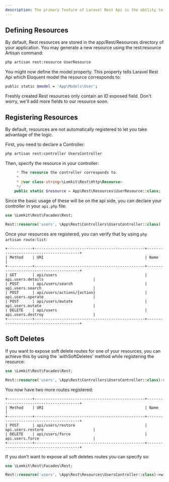 ```yaml
---
description: The primary feature of Laravel Rest Api is the ability to access and administrate your database records using Eloquent. Laravel Rest Api accomplishes this by allowing you to define a Rest "resource" that corresponds to each Eloquent model in your application.
---
```


## Defining Resources

By default, Rest resources are stored in the app/Rest/Resources directory of your application. You may generate a new resource using the rest:resource Artisan command:

```bash
php artisan rest:resource UserResource
```
You might now define the model property. This property tells Laravel Rest Api which Eloquent model the resource corresponds to:

```bash
public static $model = 'App\Models\User';
```

Freshly created Rest resources only contain an ID exposed field. Don't worry, we'll add more fields to our resource soon.

## Registering Resources

By default, resources are not automatically registered to let you take advantage of the logic.

First, you need to declare a Controller:

```bash
php artisan rest:controller UsersController
```

Then, specify the resource in your controller:

```php
     * The resource the controller corresponds to.
     *
     * @var class-string<\Lomkit\Rest\Http\Resource>
     */
    public static $resource = App\Rest\Resources\UserResource::class;
```

Since the basic usage of these will be on the api side, you can declare your controller in your `api.php` file:
```php [api.php]
use \Lomkit\Rest\Facades\Rest;

Rest::resource('users', \App\Rest\Controllers\UsersController::class)
```

Once your resources are registered, you can verify that by using `php artisan route:list`:

```
+-----------+-------------------------------------------------+----------------------------------------+  
| Method    | URI                                             | Name                                   |  
+-----------+-------------------------------------------------+----------------------------------------+  
| GET       | api/users                                       | api.users.details                      |  
| POST      | api/users/search                                | api.users.search                       |  
| POST      | api/users/actions/{action}                      | api.users.operate                      |  
| POST      | api/users/mutate                                | api.users.mutate                       |  
| DELETE    | api/users                                       | api.users.destroy                      |  
+-----------+-------------------------------------------------+----------------------------------------+
```

## Soft Deletes

If you want to expose soft delete routes for one of your resources, you can achieve this by using the `withSoftDeletes' method while registering the resource:
```php [api.php]
use \Lomkit\Rest\Facades\Rest;

Rest::resource('users', \App\Rest\Controllers\UsersController::class)->withSoftDeletes()
```

You now have two more routes registered:
```
+-----------+-------------------------------------------------+----------------------------------------+  
| Method    | URI                                             | Name                                   |  
+-----------+-------------------------------------------------+----------------------------------------+  
| POST      | api/users/restore                               | api.users.restore                      |  
| DELETE    | api/users/force                                 | api.users.force                        |  
+-----------+-------------------------------------------------+----------------------------------------+
```

If you don't want to expose all soft deletes routes you can specify so:
```php [api.php]
use \Lomkit\Rest\Facades\Rest;

Rest::resource('users', \App\Rest\Resources\UsersController::class)->withSoftDeletes(['forceDelete', 'restore'])
```
